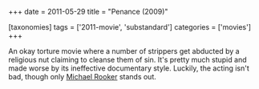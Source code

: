 +++
date = 2011-05-29
title = "Penance (2009)"

[taxonomies]
tags = ['2011-movie', 'substandard']
categories = ['movies']
+++

An okay torture movie where a number of strippers get abducted by a
religious nut claiming to cleanse them of sin. It\'s pretty much stupid
and made worse by its ineffective documentary style. Luckily, the acting
isn\'t bad, though only [Michael Rooker] stands out.

  [Michael Rooker]: http://en.wikipedia.org/wiki/Michael_Rooker
